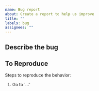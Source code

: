 ```yaml
---
name: Bug report
about: Create a report to help us improve
title: ""
labels: bug
assignees: ""
---
```


## Describe the bug

<!--
A clear and concise description of what the bug is.
-->

## To Reproduce

Steps to reproduce the behavior:

1. Go to '...'
